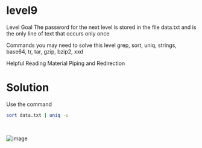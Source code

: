 # level9
Level Goal
The password for the next level is stored in the file data.txt and is the only line of text that occurs only once

Commands you may need to solve this level
grep, sort, uniq, strings, base64, tr, tar, gzip, bzip2, xxd

Helpful Reading Material
Piping and Redirection
# Solution
Use the command
```bash
sort data.txt | uniq -u
```
<br>

![image](https://github.com/LAVANYA-PIDIKITI/Overthewire.bandit/assets/98797256/b38e52a2-5bf4-4c59-8a23-748cc385d5aa)


